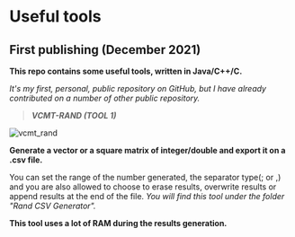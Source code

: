 # Useful tools
## First publishing (December 2021)
**This repo contains some useful tools, written in Java/C++/C.**

 _It's my first, personal, public repository on GitHub, but I_
 _have already contributed on a number of other public repository._

> ***VCMT-RAND (TOOL 1)***

![vcmt_rand](https://user-images.githubusercontent.com/49765306/144516656-f9b5c2ec-d15c-49b1-8373-8dc733588d80.PNG)

**Generate a vector or a square matrix of integer/double and export it on a .csv file.**

You can set the range of the number generated, the separator type(; or ,)
and you are also allowed to choose to erase results, 
overwrite results or append results at the end of the file.  *You will find this tool under the folder "Rand CSV Generator".*

**This tool uses a lot of RAM during the results generation.**
